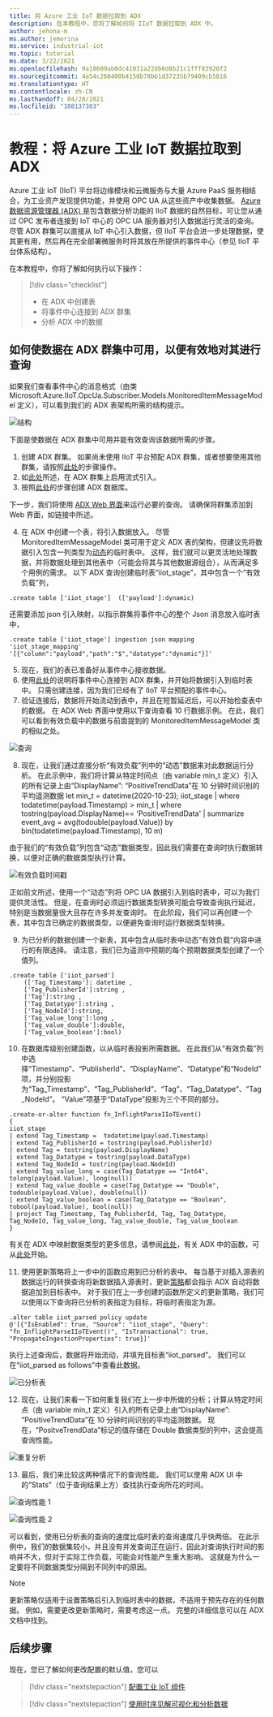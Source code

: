 ```yaml
---
title: 将 Azure 工业 IoT 数据拉取到 ADX
description: 在本教程中，您将了解如何将 IIoT 数据拉取到 ADX 中。
author: jehona-m
ms.author: jemorina
ms.service: industrial-iot
ms.topic: tutorial
ms.date: 3/22/2021
ms.openlocfilehash: 9a18609ab0dc41031a22db6d8b21c1fff83920f2
ms.sourcegitcommit: 4a54c268400b4158b78bb1d37235b79409cb5816
ms.translationtype: HT
ms.contentlocale: zh-CN
ms.lasthandoff: 04/28/2021
ms.locfileid: "108137303"
---
```

# <a name="tutorial-pull-azure-industrial-iot-data-into-adx"></a>教程：将 Azure 工业 IoT 数据拉取到 ADX

Azure 工业 IoT (IIoT) 平台将边缘模块和云微服务与大量 Azure PaaS 服务相结合，为工业资产发现提供功能，并使用 OPC UA 从这些资产中收集数据。 [Azure 数据资源管理器 (ADX) ](/azure/data-explorer)是包含数据分析功能的 IIoT 数据的自然目标，可让您从通过 OPC 发布者连接到 IoT 中心的 OPC UA 服务器对引入数据运行灵活的查询。 尽管 ADX 群集可以直接从 IoT 中心引入数据，但 IIoT 平台会进一步处理数据，使其更有用，然后再在完全部署微服务时将其放在所提供的事件中心（参见 IIoT 平台体系结构）。

在本教程中，你将了解如何执行以下操作：

> [!div class="checklist"]
> * 在 ADX 中创建表
> * 将事件中心连接到 ADX 群集
> * 分析 ADX 中的数据

## <a name="how-to-make-the-data-available-in-the-adx-cluster-to-query-it-effectively"></a>如何使数据在 ADX 群集中可用，以便有效地对其进行查询 

如果我们查看事件中心的消息格式（由类 Microsoft.Azure.IIoT.OpcUa.Subscriber.Models.MonitoredItemMessageModel 定义），可以看到我们的 ADX 表架构所需的结构提示。

![结构](media/tutorial-iiot-data-adx/industrial-iot-in-azure-data-explorer-pic-1.png)

下面是使数据在 ADX 群集中可用并能有效查询该数据所需的步骤。  
1. 创建 ADX 群集。 如果尚未使用 IIoT 平台预配 ADX 群集，或者想要使用其他群集，请按照[此处](/azure/data-explorer/create-cluster-database-portal#create-a-cluster)的步骤操作。 
2. 如[此处](/azure/data-explorer/ingest-data-streaming#enable-streaming-ingestion-on-your-cluster)所述，在 ADX 群集上启用流式引入。 
3. 按照[此处](/azure/data-explorer/create-cluster-database-portal#create-a-database)的步骤创建 ADX 数据库。

下一步，我们将使用 [ADX Web 界面](/azure/data-explorer/web-query-data)来运行必要的查询。 请确保将群集添加到 Web 界面，如链接中所述。  
 
4. 在 ADX 中创建一个表，将引入数据放入。  尽管 MonitoredItemMessageModel 类可用于定义 ADX 表的架构，但建议先将数据引入包含一列类型为[动态](/azure/data-explorer/kusto/query/scalar-data-types/dynamic)的临时表中。 这样，我们就可以更灵活地处理数据，并将数据处理到其他表中（可能会将其与其他数据源组合），从而满足多个用例的需求。 以下 ADX 查询创建临时表“iiot_stage”，其中包含一个“有效负载”列，

```
.create table ['iiot_stage']  (['payload']:dynamic)
```

还需要添加 json 引入映射，以指示群集将事件中心的整个 Json 消息放入临时表中，

```
.create table ['iiot_stage'] ingestion json mapping 'iiot_stage_mapping' '[{"column":"payload","path":"$","datatype":"dynamic"}]'
```

5. 现在，我们的表已准备好从事件中心接收数据。 
6. 使用[此处](/azure/data-explorer/ingest-data-event-hub#connect-to-the-event-hub)的说明将事件中心连接到 ADX 群集，并开始将数据引入到临时表中。 只需创建连接，因为我们已经有了 IIoT 平台预配的事件中心。  
7. 验证连接后，数据将开始流动到表中，并且在短暂延迟后，可以开始检查表中的数据。 在 ADX Web 界面中使用以下查询查看 10 行数据示例。 在此，我们可以看到有效负载中的数据与前面提到的 MonitoredItemMessageModel 类的相似之处。

![查询](media/tutorial-iiot-data-adx/industrial-iot-in-azure-data-explorer-pic-2.png)

8. 现在，让我们通过直接分析“有效负载”列中的“动态”数据来对此数据运行分析。 在此示例中，我们将计算从特定时间点（由 variable min_t 定义）引入的所有记录上由“DisplayName”: “PositiveTrendData”在 10 分钟时间识别的平均遥测数据 let min_t = datetime(2020-10-23); iiot_stage | where todatetime(payload.Timestamp) > min_t | where tostring(payload.DisplayName)== 'PositiveTrendData' | summarize event_avg = avg(todouble(payload.Value)) by bin(todatetime(payload.Timestamp), 10 m)
 
由于我们的“有效负载”列包含“动态”数据类型，因此我们需要在查询时执行数据转换，以便对正确的数据类型执行计算。

![有效负载时间戳](media/tutorial-iiot-data-adx/industrial-iot-in-azure-data-explorer-pic-3.png)

正如前文所述，使用一个“动态”列将 OPC UA 数据引入到临时表中，可以为我们提供灵活性。 但是，在查询时必须运行数据类型转换可能会导致查询执行延迟，特别是当数据量很大且存在许多并发查询时。 在此阶段，我们可以再创建一个表，其中包含已确定的数据类型，以便避免查询时运行数据类型转换。
 
9. 为已分析的数据创建一个新表，其中包含从临时表中动态“有效负载”内容中进行的有限选择。 请注意，我们已为遥测中预期的每个预期数据类型创建了一个值列。

```
.create table ['iiot_parsed']  
    (['Tag_Timestamp']: datetime ,  
    ['Tag_PublisherId']:string ,  
    ['Tag']:string ,
    ['Tag_Datatype']:string ,  
    ['Tag_NodeId']:string,  
    ['Tag_value_long']:long ,  
    ['Tag_value_double']:double,  
    ['Tag_value_boolean']:bool)
```

10. 在数据库级别创建函数，以从临时表投影所需数据。 在此我们从“有效负载”列中选择“Timestamp”、“PublisherId”、“DisplayName”、“Datatype”和“NodeId”项，并分别投影为“Tag_Timestamp”、“Tag_PublisherId”、“Tag”、“Tag_Datatype”、“Tag_NodeId”。 “Value”项基于“DataType”投影为三个不同的部分。

```
.create-or-alter function fn_InflightParseIIoTEvent()
{
iiot_stage
| extend Tag_Timestamp =  todatetime(payload.Timestamp)
| extend Tag_PublisherId = tostring(payload.PublisherId)
| extend Tag = tostring(payload.DisplayName)
| extend Tag_Datatype = tostring(payload.DataType)
| extend Tag_NodeId = tostring(payload.NodeId)
| extend Tag_value_long = case(Tag_Datatype == "Int64", tolong(payload.Value), long(null))
| extend Tag_value_double = case(Tag_Datatype == "Double", todouble(payload.Value), double(null))
| extend Tag_value_boolean = case(Tag_Datatype == "Boolean", tobool(payload.Value), bool(null))
| project Tag_Timestamp, Tag_PublisherId, Tag, Tag_Datatype, Tag_NodeId, Tag_value_long, Tag_value_double, Tag_value_boolean
}
```

有关在 ADX 中映射数据类型的更多信息，请参阅[此处](/azure/data-explorer/kusto/query/scalar-data-types/dynamic)，有关 ADX 中的函数，可从[此处](/azure/data-explorer/kusto/query/schema-entities/stored-functions)开始。
 
11. 使用更新策略将上一步中的函数应用到已分析的表中。 每当基于对插入源表的数据运行的转换查询将新数据插入源表时，更新[策略](/azure/data-explorer/kusto/management/updatepolicy)都会指示 ADX 自动将数据追加到目标表中。 对于我们在上一步创建的函数所定义的更新策略，我们可以使用以下查询将已分析的表指定为目标，将临时表指定为源。

```
.alter table iiot_parsed policy update
@'[{"IsEnabled": true, "Source": "iiot_stage", "Query": "fn_InflightParseIIoTEvent()", "IsTransactional": true, "PropagateIngestionProperties": true}]'
```

执行上述查询后，数据将开始流动，并填充目标表“iiot_parsed”。 我们可以在“iiot_parsed as follows”中查看此数据。

![已分析表](media/tutorial-iiot-data-adx/industrial-iot-in-azure-data-explorer-pic-4.png)

12. 现在，让我们来看一下如何重复我们在上一步中所做的分析；计算从特定时间点（由 variable min_t 定义）引入的所有记录上由“DisplayName”: “PositiveTrendData”在 10 分钟时间识别的平均遥测数据。 现在，“PositveTrendData”标记的值存储在 Double 数据类型的列中，这会提高查询性能。

![重复分析](media/tutorial-iiot-data-adx/industrial-iot-in-azure-data-explorer-pic-5.png)

13. 最后，我们来比较这两种情况下的查询性能。 我们可以使用 ADX UI 中的“Stats”（位于查询结果上方）查找执行查询所花的时间。  

![查询性能 1](media/tutorial-iiot-data-adx/industrial-iot-in-azure-data-explorer-pic-6.png)

![查询性能 2](media/tutorial-iiot-data-adx/industrial-iot-in-azure-data-explorer-pic-7.png)

可以看到，使用已分析表的查询的速度比临时表的查询速度几乎快两倍。 在此示例中，我们的数据集较小，并且没有并发查询正在运行，因此对查询执行时间的影响并不大，但对于实际工作负载，可能会对性能产生重大影响。 这就是为什么一定要将不同数据类型分隔到不同列中的原因。

> [!NOTE] 
> 更新策略仅适用于设置策略后引入到临时表中的数据，不适用于预先存在的任何数据。 例如，需要更改更新策略时，需要考虑这一点。 完整的详细信息可以在 ADX 文档中找到。

## <a name="next-steps"></a>后续步骤
现在，您已了解如何更改配置的默认值，您可以 

> [!div class="nextstepaction"]
> [配置工业 IoT 组件](tutorial-configure-industrial-iot-components.md)

> [!div class="nextstepaction"]
> [使用时序见解可视化和分析数据](tutorial-visualize-data-time-series-insights.md)